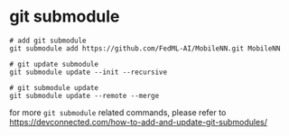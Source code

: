 # git submodule
```
# add git submodule
git submodule add https://github.com/FedML-AI/MobileNN.git MobileNN

# git update submodule
git submodule update --init --recursive

# git submodule update
git submodule update --remote --merge
```
for more `git submodule` related commands, please refer to https://devconnected.com/how-to-add-and-update-git-submodules/
